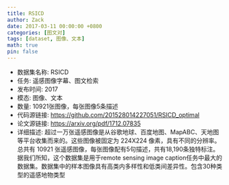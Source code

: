 ```yaml
---
title: RSICD
author: Zack
date: 2017-03-11 00:00:00 +0800
categories: [图文对]
tags: [dataset, 图像、文本]
math: true
pin: false
---
```

- 数据集名称: RSICD
- 任务: 遥感图像字幕、图文检索
- 发布时间: 2017
- 模态: 图像、文本
- 数量: 10921张图像，每张图像5条描述
- 代码源链接: https://github.com/201528014227051/RSICD_optimal
- 论文源链接: https://arxiv.org/pdf/1712.07835
- 详细描述: 超过一万张遥感图像是从谷歌地球、百度地图、MapABC、天地图等平台收集而来的。这些图像被固定为 224X224 像素，具有不同的分辨率。总共有 10921 张遥感图像，每张图像配有5句描述，共有18,190条独特标注。据我们所知，这个数据集是用于remote sensing image caption任务中最大的数据集。数据集中的样本图像具有高类内多样性和低类间差异性。包含30种类型的遥感地物类型
